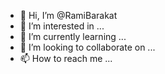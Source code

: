 - 👋 Hi, I’m @RamiBarakat
- 👀 I’m interested in ...
- 🌱 I’m currently learning ...
- 💞️ I’m looking to collaborate on ...
- 📫 How to reach me ...

<!---
RamiBarakat/RamiBarakat is a ✨ special ✨ repository because its `README.md` (this file) appears on your GitHub profile.
You can click the Preview link to take a look at your changes.
--->
